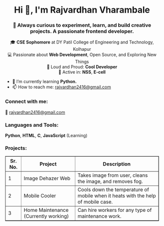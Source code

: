 <h1 align="center">Hi 👋, I'm Rajvardhan Vharambale</h1>
<h3 align="center">🧩 Always curious to experiment, learn, and build creative projects. A passionate frontend developer.</h3>

<p align="center">
  🎓 <b>CSE Sophomore</b> at DY Patil College of Engineering and Technology, Kolhapur<br>
  💻 Passionate about <b>Web Development</b>, Open Source, and Exploring New Things<br>
  🚀 Loud and Proud: <b>Cool Developer</b><br>
  🤝 Active in: <b>NSS</b>, <b>E-cell</b>
</p>

- 🌱 I’m currently learning **Python.**
- 📫 How to reach me: <a href="mailto:rajvardhan2416@gmail.com">rajvardhan2416@gmail.com</a>

<h3 align="left">Connect with me:</h3>
<p align="left">
  📧 <a href="mailto:rajvardhan2416@gmail.com">rajvardhan2416@gmail.com</a>
</p>

<h3 align="left">Languages and Tools:</h3>
<p align="left"> 
  <b>Python</b>, <b>HTML</b>, <b>C</b>, <b>JavaScript</b> (Learning)
</p>

<h3 align="left">Projects:</h3>

<table border="1" cellpadding="8" cellspacing="0">
  <thead>
    <tr>
      <th>Sr. No.</th>
      <th>Project</th>
      <th>Description</th>
    </tr>
  </thead>
  <tbody>
    <tr>
      <td>1</td>
      <td>Image Dehazer Web</td>
      <td>Takes image from user, cleans the image, and removes fog.</td>
    </tr>
    <tr>
      <td>2</td>
      <td>Mobile Cooler</td>
      <td>Cools down the temperature of mobile when it heats with the help of mobile case.</td>
    </tr>
    <tr>
      <td>3</td>
      <td>Home Maintenance (Currently working)</td>
      <td>Can hire workers for any type of maintenance work.</td>
    </tr>
  </tbody>
</table>
